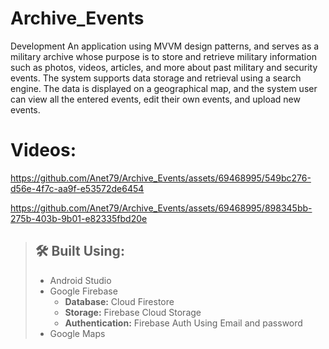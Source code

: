 # Archive_Events

Development An application using MVVM design patterns, and  serves as a military archive whose purpose is to store and retrieve military information such as photos, videos, articles, and more about past military and security events. The system supports data storage and retrieval using a search engine. The data is displayed on a geographical map, and the system user can view all the entered events, edit their own events, and upload new events. 



# Videos:
https://github.com/Anet79/Archive_Events/assets/69468995/549bc276-d56e-4f7c-aa9f-e53572de6454


https://github.com/Anet79/Archive_Events/assets/69468995/898345bb-275b-403b-9b01-e82335fbd20e

>## 	:hammer_and_wrench: Built Using:
>- Android Studio
>- Google Firebase
>    - **Database:**  Cloud Firestore
>    - **Storage:** Firebase Cloud Storage
>    - **Authentication:** Firebase Auth Using Email and password
>- Google Maps

